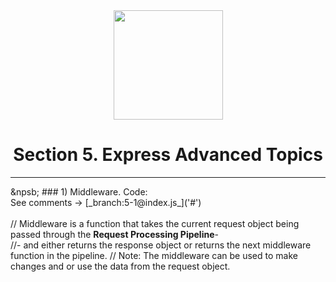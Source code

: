 <div align="center" height="20px">
<img width="175px" src="https://cdn.freebiesupply.com/logos/large/2x/nodejs-1-logo-png-transparent.png">

</div>
<div align="center"> 
<h1>Section 5. Express Advanced Topics</h1>
 <hr style="color: black;">
 </div>
&npsb;
### 1) Middleware.
    Code: <br>
    See comments -> [_branch:5-1@index.js_]('#')<br>
    <br>
    // Middleware is a function that takes the current request object being passed through the <b>Request Processing Pipeline</b>- <br>
    //- and either returns the response object or returns the next middleware function in the pipeline. 
    // Note: The middleware can be used to make changes and or use the data from the request object. <br>
    <br>
